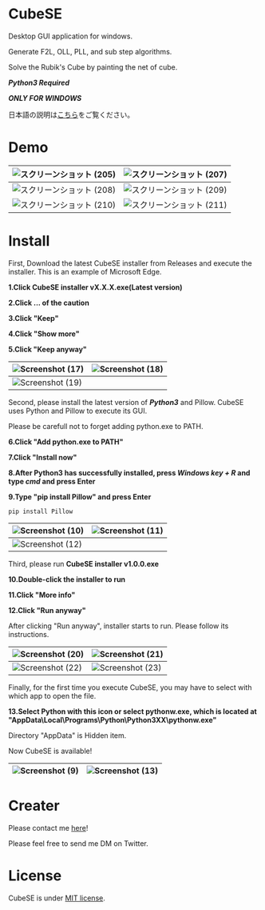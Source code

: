 # CubeSE
Desktop GUI application for windows.

Generate F2L, OLL, PLL, and sub step algorithms.

Solve the Rubik's Cube by painting the net of cube.

***Python3 Required***

***ONLY FOR WINDOWS***

日本語の説明は[こちら](https://trc-cpy.hatenablog.com/entry/2022/12/24/233706)をご覧ください。
# Demo
|![スクリーンショット (205)](https://user-images.githubusercontent.com/117336821/209169832-ed17b512-f7ab-41c2-88b6-89f797f0d893.png)|![スクリーンショット (207)](https://user-images.githubusercontent.com/117336821/209169842-ed491a2e-2a29-42cd-88bd-318133abe918.png)|
|---|---|
|![スクリーンショット (208)](https://user-images.githubusercontent.com/117336821/209169789-d0ab03b6-a2dd-414a-9d11-5e596af5231c.png)|![スクリーンショット (209)](https://user-images.githubusercontent.com/117336821/209169805-943154b8-e07b-4a01-b48e-8ff355ca8696.png)|
|![スクリーンショット (210)](https://user-images.githubusercontent.com/117336821/209169824-d5716d54-985b-452b-b8e6-c62661f04825.png)|![スクリーンショット (211)](https://user-images.githubusercontent.com/117336821/209169840-9b8d4b06-1773-483d-9e0c-6c122f7dc7d5.png)|


# Install
First, Download the latest CubeSE installer from Releases and execute the installer.
This is an example of Microsoft Edge.

**1.Click CubeSE installer vX.X.X.exe(Latest version)**

**2.Click ... of the caution**

**3.Click "Keep"**

**4.Click "Show more"**

**5.Click "Keep anyway"**

|![Screenshot (17)](https://user-images.githubusercontent.com/117336821/209366165-7ee91f31-0097-49c9-ab00-851916d49b08.png)|![Screenshot (18)](https://user-images.githubusercontent.com/117336821/209366168-a644cf41-7728-4ef6-89da-63d21419c35f.png)|
|---|---|
|![Screenshot (19)](https://user-images.githubusercontent.com/117336821/209366173-add43677-a0d4-4930-a2b5-2eda440a1d4f.png)||

Second, please install the latest version of ***Python3*** and Pillow.
CubeSE uses Python and Pillow to execute its GUI.

Please be carefull not to forget adding python.exe to PATH.

**6.Click "Add python.exe to PATH"**

**7.Click "Install now"**

**8.After Python3 has successfully installed, press *Windows key + R* and type *cmd* and press Enter**

**9.Type "pip install Pillow" and press Enter**

```
pip install Pillow
```

|![Screenshot (10)](https://user-images.githubusercontent.com/117336821/209359775-6745f34a-8e50-484c-83c0-481631345f8e.png)|![Screenshot (11)](https://user-images.githubusercontent.com/117336821/209359783-ff73843b-8c3c-499d-b948-ddb0b03285df.png)|
|---|---|
|![Screenshot (12)](https://user-images.githubusercontent.com/117336821/209359795-a16674f5-e093-4c5a-8a07-cef29d74f732.png)||

Third, please run **CubeSE installer v1.0.0.exe**


**10.Double-click the installer to run**

**11.Click "More info"**

**12.Click "Run anyway"**

After clicking "Run anyway", installer starts to run.
Please follow its instructions.

|![Screenshot (20)](https://user-images.githubusercontent.com/117336821/209371773-bd1357ca-76e6-4a69-892b-b2c454d481ee.png)|![Screenshot (21)](https://user-images.githubusercontent.com/117336821/209371777-2cb71226-0dfa-4a7d-b440-31272b91064f.png)|
|---|---|
|![Screenshot (22)](https://user-images.githubusercontent.com/117336821/209371780-fce2a316-d427-49ed-829d-1714377ea8dc.png)|![Screenshot (23)](https://user-images.githubusercontent.com/117336821/209371783-3f35874f-3cef-45e1-a68d-7ff7d7ad19b7.png)|

Finally, for the first time you execute CubeSE, you may have to select with which app to open the file.

**13.Select Python with this icon or select pythonw.exe, which is located at "AppData\Local\Programs\Python\Python3XX\pythonw.exe"**

Directory "AppData" is Hidden item.

Now CubeSE is available!

|![Screenshot (9)](https://user-images.githubusercontent.com/117336821/209359769-6bc482bb-4aca-4383-95d6-f159ead8d3be.png)|![Screenshot (13)](https://user-images.githubusercontent.com/117336821/209359803-560beb07-0a48-47c5-8179-965dd24283bb.png)|
|---|---|

# Creater
Please contact me [here](https://twitter.com/TRC_cpy)!

Please feel free to send me DM on Twitter.

# License
CubeSE is under [MIT license](https://en.wikipedia.org/wiki/MIT_License).

